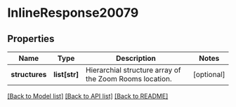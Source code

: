 # InlineResponse20079

## Properties
Name | Type | Description | Notes
------------ | ------------- | ------------- | -------------
**structures** | **list[str]** | Hierarchial structure array of the Zoom Rooms location. | [optional] 

[[Back to Model list]](../README.md#documentation-for-models) [[Back to API list]](../README.md#documentation-for-api-endpoints) [[Back to README]](../README.md)

